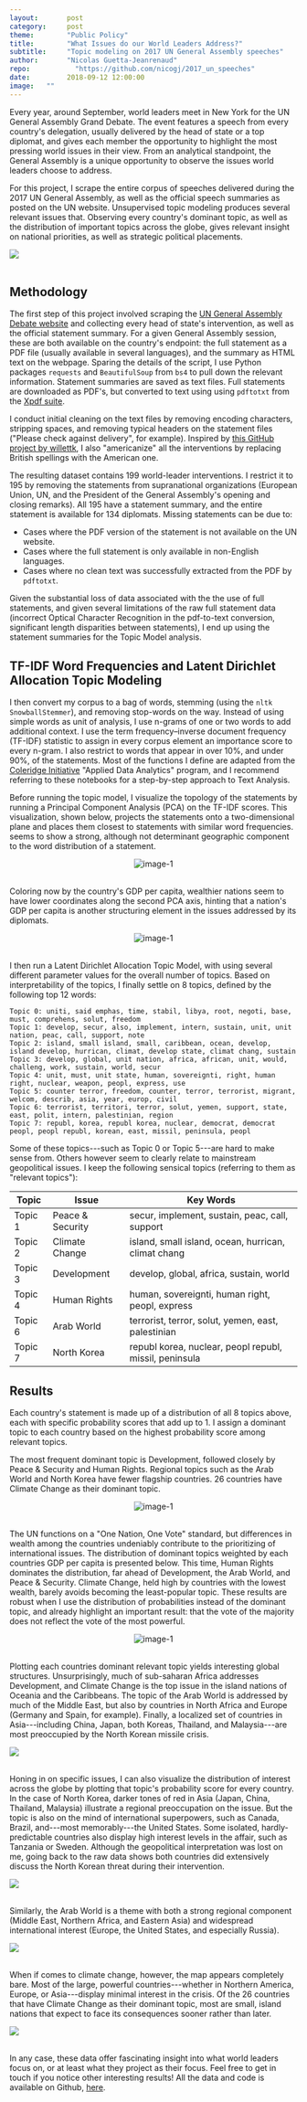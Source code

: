 ```yaml
---
layout:       post
category:     post
theme:        "Public Policy"
title:        "What Issues do our World Leaders Address?"
subtitle:     "Topic modeling on 2017 UN General Assembly speeches"
author:       "Nicolas Guetta-Jeanrenaud"
repo: 		    "https://github.com/nicogj/2017_un_speeches"
date:         2018-09-12 12:00:00
image:   ""
---
```


Every year, around September, world leaders meet in New York for the UN General Assembly Grand Debate. The event features a speech from every country's delegation, usually delivered by the head of state or a top diplomat, and gives each member the opportunity to highlight the most pressing world issues in their view. From an analytical standpoint, the General Assembly is a unique opportunity to observe the issues world leaders choose to address.

For this project, I scrape the entire corpus of speeches delivered during the 2017 UN General Assembly, as well as the official speech summaries as posted on the UN website. Unsupervised topic modeling produces several relevant issues that. Observing every country's dominant topic, as well as the distribution of important topics across the globe, gives relevant insight on national priorities, as well as strategic political placements.

<!-- Dominant Topics -->
<body>
  <div class='tableauPlaceholder' id='viz1551241312635' style='position: relative'><noscript><a href='#'><img alt=' ' src='https:&#47;&#47;public.tableau.com&#47;static&#47;images&#47;un&#47;un_speech_intro_2017&#47;WhatTopicsdoourWorldLeadersAddress&#47;1_rss.png' style='border: none' /></a></noscript><object class='tableauViz'  style='display:none;'><param name='host_url' value='https%3A%2F%2Fpublic.tableau.com%2F' /> <param name='embed_code_version' value='3' /> <param name='site_root' value='' /><param name='name' value='un_speech_intro_2017&#47;WhatTopicsdoourWorldLeadersAddress' /><param name='tabs' value='no' /><param name='toolbar' value='yes' /><param name='static_image' value='https:&#47;&#47;public.tableau.com&#47;static&#47;images&#47;un&#47;un_speech_intro_2017&#47;WhatTopicsdoourWorldLeadersAddress&#47;1.png' /> <param name='animate_transition' value='yes' /><param name='display_static_image' value='yes' /><param name='display_spinner' value='yes' /><param name='display_overlay' value='yes' /><param name='display_count' value='yes' /><param name='filter' value='publish=yes' /></object></div>                <script type='text/javascript'>                    var divElement = document.getElementById('viz1551241312635');                    var vizElement = divElement.getElementsByTagName('object')[0];                    vizElement.style.width='100%';vizElement.style.height=(divElement.offsetWidth*0.75)+'px';                    var scriptElement = document.createElement('script');                    scriptElement.src = 'https://public.tableau.com/javascripts/api/viz_v1.js';                    vizElement.parentNode.insertBefore(scriptElement, vizElement);                </script>
</body>
<br>

## Methodology

The first step of this project involved scraping the <a href="https://gadebate.un.org/en/sessions-archive" target="_blank">UN General Assembly Debate website</a> and collecting every head of state's intervention, as well as the official statement summary. For a given General Assembly session, these are both available on the country's endpoint: the full statement as a PDF file (usually available in several languages), and the summary as HTML text on the webpage. Sparing the details of the script, I use Python packages `requests` and `BeautifulSoup` from `bs4` to pull down the relevant information. Statement summaries are saved as text files. Full statements are downloaded as PDF's, but converted to text using using `pdftotxt` from the <a href="https://www.xpdfreader.com/pdftotext-man.html" target="_blank">Xpdf suite</a>.

I conduct initial cleaning on the text files by removing encoding characters, stripping spaces, and removing typical headers on the statement files ("Please check against delivery", for example). Inspired by <a href="https://github.com/willettk/common_language" target="_blank">this GitHub project by willettk</a>, I also "americanize" all the interventions by replacing British spellings with the American one.

The resulting dataset contains 199 world-leader interventions. I restrict it to 195 by removing the statements from supranational organizations (European Union, UN, and the President of the General Assembly's opening and closing remarks). All 195 have a statement summary, and the entire statement is available for 134 diplomats. Missing statements can be due to:
- Cases where the PDF version of the statement is not available on the UN website.
- Cases where the full statement is only available in non-English languages.
- Cases where no clean text was successfully extracted from the PDF by `pdftotxt`.

Given the substantial loss of data associated with the the use of full statements, and given several limitations of the raw full statement data (incorrect Optical Character Recognition in the pdf-to-text conversion, significant length disparities between statements), I end up using the statement summaries for the Topic Model analysis.

## TF-IDF Word Frequencies and Latent Dirichlet Allocation Topic Modeling

I then convert my corpus to a bag of words, stemming (using the `nltk` `SnowballStemmer`), and removing stop-words on the way. Instead of using simple words as unit of analysis, I use n-grams of one or two words to add additional context. I use the term frequency–inverse document frequency (TF-IDF) statistic to assign in every corpus element an importance score to every n-gram. I also restrict to words that appear in over 10%, and under 90%, of the statements. Most of the functions I define are adapted from the <a href="https://github.com/coleridge-initiative" target="_blank">Coleridge Initiative</a> "Applied Data Analytics" program, and I recommend referring to these notebooks for a step-by-step approach to Text Analysis.

Before running the topic model, I visualize the topology of the statements by running a Principal Component Analysis (PCA) on the TF-IDF scores. This visualization, shown below, projects the statements onto a two-dimensional plane and places them closest to statements with similar word frequencies. seems to show a strong, although not determinant geographic component to the word distribution of a statement.

<center>
<img class="example-image" src="/img/2017_un_speeches/pca_fig1.png" alt="image-1" />
</center>
<br>

Coloring now by the country's GDP per capita, wealthier nations seem to have lower coordinates along the second PCA axis, hinting that a nation's GDP per capita is another structuring element in the issues addressed by its diplomats.

<center>
<img class="example-image" src="/img/2017_un_speeches/pca_fig2.png" alt="image-1" />
</center>
<br>

I then run a Latent Dirichlet Allocation Topic Model, with using several different parameter values for the overall number of topics. Based on interpretability of the topics, I finally settle on 8 topics, defined by the following top 12 words:

```
Topic 0: uniti, said emphas, time, stabil, libya, root, negoti, base, must, comprehens, solut, freedom
Topic 1: develop, secur, also, implement, intern, sustain, unit, unit nation, peac, call, support, note
Topic 2: island, small island, small, caribbean, ocean, develop, island develop, hurrican, climat, develop state, climat chang, sustain
Topic 3: develop, global, unit nation, africa, african, unit, would, challeng, work, sustain, world, secur
Topic 4: unit, must, unit state, human, sovereignti, right, human right, nuclear, weapon, peopl, express, use
Topic 5: counter terror, freedom, counter, terror, terrorist, migrant, welcom, describ, asia, year, europ, civil
Topic 6: terrorist, territori, terror, solut, yemen, support, state, east, polit, intern, palestinian, region
Topic 7: republ, korea, republ korea, nuclear, democrat, democrat peopl, peopl republ, korean, east, missil, peninsula, peopl
```

Some of these topics---such as Topic 0 or Topic 5---are hard to make sense from. Others however seem to clearly relate to mainstream geopolitical issues. I keep the following sensical topics (referring to them as "relevant topics"):

Topic | Issue | Key Words
--- | --- | ---
Topic 1 | Peace & Security | secur, implement, sustain, peac, call, support
Topic 2 | Climate Change | island, small island, ocean, hurrican, climat chang
Topic 3 | Development | develop, global, africa, sustain, world
Topic 4 | Human Rights | human, sovereignti, human right, peopl, express
Topic 6 | Arab World | terrorist, terror, solut, yemen, east, palestinian
Topic 7 | North Korea | republ korea, nuclear, peopl republ, missil, peninsula


## Results

Each country's statement is made up of a distribution of all 8 topics above, each with specific probability scores that add up to 1. I assign a dominant topic to each country based on the highest probability score among relevant topics.

The most frequent dominant topic is Development, followed closely by Peace & Security and Human Rights. Regional topics such as the Arab World and North Korea have fewer flagship countries. 26 countries have Climate Change as their dominant topic.

<center>
<img class="example-image" src="/img/2017_un_speeches/dom_top_fig1.png" alt="image-1" />
</center>
<br>

The UN functions on a "One Nation, One Vote" standard, but differences in wealth among the countries undeniably contribute to the prioritizing of international issues. The distribution of dominant topics weighted by each countries GDP per capita is presented below. This time, Human Rights dominates the distribution, far ahead of Development, the Arab World, and Peace & Security. Climate Change, held high by countries with the lowest wealth, barely avoids becoming the least-popular topic. These results are robust when I use the distribution of probabilities instead of the dominant topic, and already highlight an important result: that the vote of the majority does not reflect the vote of the most powerful.

<center>
<img class="example-image" src="/img/2017_un_speeches/dom_top_fig2.png" alt="image-1" />
</center>
<br>

Plotting each countries dominant relevant topic yields interesting global structures. Unsurprisingly, much of sub-saharan Africa addresses Development, and Climate Change is the top issue in the island nations of Oceania and the Caribbeans. The topic of the Arab World is addressed by much of the Middle East, but also by countries in North Africa and Europe (Germany and Spain, for example). Finally, a localized set of countries in Asia---including China, Japan, both Koreas, Thailand, and Malaysia---are most preoccupied by the North Korean missile crisis.

<!-- Dominant Topics -->
<body>
  <div class='tableauPlaceholder' id='viz1551213311618' style='position: relative'><noscript><a href='#'><img alt=' ' src='https:&#47;&#47;public.tableau.com&#47;static&#47;images&#47;un&#47;un_speech_dom_topics_2017&#47;WorldMapofDominantTopics&#47;1_rss.png' style='border: none' /></a></noscript><object class='tableauViz'  style='display:none;'><param name='host_url' value='https%3A%2F%2Fpublic.tableau.com%2F' /> <param name='embed_code_version' value='3' /> <param name='site_root' value='' /><param name='name' value='un_speech_dom_topics_2017&#47;WorldMapofDominantTopics' /><param name='tabs' value='no' /><param name='toolbar' value='yes' /><param name='static_image' value='https:&#47;&#47;public.tableau.com&#47;static&#47;images&#47;un&#47;un_speech_dom_topics_2017&#47;WorldMapofDominantTopics&#47;1.png' /> <param name='animate_transition' value='yes' /><param name='display_static_image' value='yes' /><param name='display_spinner' value='yes' /><param name='display_overlay' value='yes' /><param name='display_count' value='yes' /><param name='filter' value='publish=yes' /></object></div>                <script type='text/javascript'>                    var divElement = document.getElementById('viz1551213311618');                    var vizElement = divElement.getElementsByTagName('object')[0];                    vizElement.style.width='100%';vizElement.style.height=(divElement.offsetWidth*0.75)+'px';                    var scriptElement = document.createElement('script');                    scriptElement.src = 'https://public.tableau.com/javascripts/api/viz_v1.js';                    vizElement.parentNode.insertBefore(scriptElement, vizElement);                </script>
</body>
<br>

Honing in on specific issues, I can also visualize the distribution of interest across the globe by plotting that topic's probability score for every country. In the case of North Korea, darker tones of red in Asia (Japan, China, Thailand, Malaysia) illustrate a regional preoccupation on the issue. But the topic is also on the mind of international superpowers, such as Canada, Brazil, and---most memorably---the United States. Some isolated, hardly-predictable countries also display high interest levels in the affair, such as Tanzania or Sweden. Although the geopolitical interpretation was lost on me, going back to the raw data shows both countries did extensively discuss the North Korean threat during their intervention.

<!-- North Korea -->
<body>
  <div class='tableauPlaceholder' id='viz1551240986603' style='position: relative'><noscript><a href='#'><img alt=' ' src='https:&#47;&#47;public.tableau.com&#47;static&#47;images&#47;un&#47;un_speech_n_korea_2017&#47;TopicFocusNorthKorea&#47;1_rss.png' style='border: none' /></a></noscript><object class='tableauViz'  style='display:none;'><param name='host_url' value='https%3A%2F%2Fpublic.tableau.com%2F' /> <param name='embed_code_version' value='3' /> <param name='site_root' value='' /><param name='name' value='un_speech_n_korea_2017&#47;TopicFocusNorthKorea' /><param name='tabs' value='no' /><param name='toolbar' value='yes' /><param name='static_image' value='https:&#47;&#47;public.tableau.com&#47;static&#47;images&#47;un&#47;un_speech_n_korea_2017&#47;TopicFocusNorthKorea&#47;1.png' /> <param name='animate_transition' value='yes' /><param name='display_static_image' value='yes' /><param name='display_spinner' value='yes' /><param name='display_overlay' value='yes' /><param name='display_count' value='yes' /><param name='filter' value='publish=yes' /></object></div>                <script type='text/javascript'>                    var divElement = document.getElementById('viz1551240986603');                    var vizElement = divElement.getElementsByTagName('object')[0];                    vizElement.style.width='100%';vizElement.style.height=(divElement.offsetWidth*0.75)+'px';                    var scriptElement = document.createElement('script');                    scriptElement.src = 'https://public.tableau.com/javascripts/api/viz_v1.js';                    vizElement.parentNode.insertBefore(scriptElement, vizElement);                </script>
</body>
<br>

Similarly, the Arab World is a theme with both a strong regional component (Middle East, Northern Africa, and Eastern Asia) and widespread international interest (Europe, the United States, and especially Russia).

<!-- Arab World -->
<body>
  <div class='tableauPlaceholder' id='viz1551240262570' style='position: relative'><noscript><a href='#'><img alt=' ' src='https:&#47;&#47;public.tableau.com&#47;static&#47;images&#47;un&#47;un_speech_arab_world_2017&#47;TopicFocusArabWorld&#47;1_rss.png' style='border: none' /></a></noscript><object class='tableauViz'  style='display:none;'><param name='host_url' value='https%3A%2F%2Fpublic.tableau.com%2F' /> <param name='embed_code_version' value='3' /> <param name='site_root' value='' /><param name='name' value='un_speech_arab_world_2017&#47;TopicFocusArabWorld' /><param name='tabs' value='no' /><param name='toolbar' value='yes' /><param name='static_image' value='https:&#47;&#47;public.tableau.com&#47;static&#47;images&#47;un&#47;un_speech_arab_world_2017&#47;TopicFocusArabWorld&#47;1.png' /> <param name='animate_transition' value='yes' /><param name='display_static_image' value='yes' /><param name='display_spinner' value='yes' /><param name='display_overlay' value='yes' /><param name='display_count' value='yes' /><param name='filter' value='publish=yes' /></object></div>                <script type='text/javascript'>                    var divElement = document.getElementById('viz1551240262570');                    var vizElement = divElement.getElementsByTagName('object')[0];                    vizElement.style.width='100%';vizElement.style.height=(divElement.offsetWidth*0.75)+'px';                    var scriptElement = document.createElement('script');                    scriptElement.src = 'https://public.tableau.com/javascripts/api/viz_v1.js';                    vizElement.parentNode.insertBefore(scriptElement, vizElement);                </script>
</body>
<br>

When if comes to climate change, however, the map appears completely bare. Most of the large, powerful countries---whether in Northern America, Europe, or Asia---display minimal interest in the crisis. Of the 26 countries that have Climate Change as their dominant topic, most are small, island nations that expect to face its consequences sooner rather than later.

<!-- Climate Change -->
<body>
  <div class='tableauPlaceholder' id='viz1551240189481' style='position: relative'><noscript><a href='#'><img alt=' ' src='https:&#47;&#47;public.tableau.com&#47;static&#47;images&#47;un&#47;un_speech_climate_change_2017&#47;TopicFocusClimateChange&#47;1_rss.png' style='border: none' /></a></noscript><object class='tableauViz'  style='display:none;'><param name='host_url' value='https%3A%2F%2Fpublic.tableau.com%2F' /> <param name='embed_code_version' value='3' /> <param name='site_root' value='' /><param name='name' value='un_speech_climate_change_2017&#47;TopicFocusClimateChange' /><param name='tabs' value='no' /><param name='toolbar' value='yes' /><param name='static_image' value='https:&#47;&#47;public.tableau.com&#47;static&#47;images&#47;un&#47;un_speech_climate_change_2017&#47;TopicFocusClimateChange&#47;1.png' /> <param name='animate_transition' value='yes' /><param name='display_static_image' value='yes' /><param name='display_spinner' value='yes' /><param name='display_overlay' value='yes' /><param name='display_count' value='yes' /><param name='filter' value='publish=yes' /></object></div>                <script type='text/javascript'>                    var divElement = document.getElementById('viz1551240189481');                    var vizElement = divElement.getElementsByTagName('object')[0];                    vizElement.style.width='100%';vizElement.style.height=(divElement.offsetWidth*0.75)+'px';                    var scriptElement = document.createElement('script');                    scriptElement.src = 'https://public.tableau.com/javascripts/api/viz_v1.js';                    vizElement.parentNode.insertBefore(scriptElement, vizElement);                </script>
</body>
<br>

In any case, these data offer fascinating insight into what world leaders focus on, or at least what they project as their focus. Feel free to get in touch if you notice other interesting results! All the data and code is available on Github, <a href="https://github.com/nicogj/2017_un_speeches" target="_blank">here</a>.
